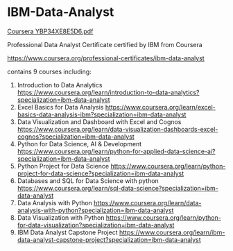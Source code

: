# IBM-Data-Analyst
[Coursera YBP34XE8E5D6.pdf](https://github.com/MirzaFarly6/IBM-Data-Analyst/files/12445066/Coursera.YBP34XE8E5D6.pdf)

Professional Data Analyst Certificate certified by IBM from Coursera

https://www.coursera.org/professional-certificates/ibm-data-analyst

contains 9 courses including:
1. Introduction to Data Analytics
   https://www.coursera.org/learn/introduction-to-data-analytics?specialization=ibm-data-analyst
2. Excel Basics for Data Analysis
   https://www.coursera.org/learn/excel-basics-data-analysis-ibm?specialization=ibm-data-analyst
3. Data Visualization and Dashboard with Excel and Cognos
   https://www.coursera.org/learn/data-visualization-dashboards-excel-cognos?specialization=ibm-data-analyst
4. Python for Data Science, AI & Development
   https://www.coursera.org/learn/python-for-applied-data-science-ai?specialization=ibm-data-analyst
5. Python Project for Data Science
   https://www.coursera.org/learn/python-project-for-data-science?specialization=ibm-data-analyst
6. Databases and SQL for Data Science with python
   https://www.coursera.org/learn/sql-data-science?specialization=ibm-data-analyst
7. Data Analysis with Python
   https://www.coursera.org/learn/data-analysis-with-python?specialization=ibm-data-analyst
8. Data Visualization with Python
   https://www.coursera.org/learn/python-for-data-visualization?specialization=ibm-data-analyst
9. IBM Data Analyst Capstone Project
   https://www.coursera.org/learn/ibm-data-analyst-capstone-project?specialization=ibm-data-analyst
